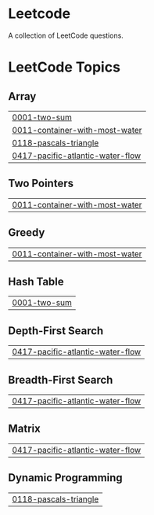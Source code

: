 # Leetcode
A collection of LeetCode questions.

<!---LeetCode Topics Start-->
# LeetCode Topics
## Array
|  |
| ------- |
| [0001-two-sum](https://github.com/manyasethi20/Leetcode/tree/master/0001-two-sum) |
| [0011-container-with-most-water](https://github.com/manyasethi20/Leetcode/tree/master/0011-container-with-most-water) |
| [0118-pascals-triangle](https://github.com/manyasethi20/Leetcode/tree/master/0118-pascals-triangle) |
| [0417-pacific-atlantic-water-flow](https://github.com/manyasethi20/Leetcode/tree/master/0417-pacific-atlantic-water-flow) |
## Two Pointers
|  |
| ------- |
| [0011-container-with-most-water](https://github.com/manyasethi20/Leetcode/tree/master/0011-container-with-most-water) |
## Greedy
|  |
| ------- |
| [0011-container-with-most-water](https://github.com/manyasethi20/Leetcode/tree/master/0011-container-with-most-water) |
## Hash Table
|  |
| ------- |
| [0001-two-sum](https://github.com/manyasethi20/Leetcode/tree/master/0001-two-sum) |
## Depth-First Search
|  |
| ------- |
| [0417-pacific-atlantic-water-flow](https://github.com/manyasethi20/Leetcode/tree/master/0417-pacific-atlantic-water-flow) |
## Breadth-First Search
|  |
| ------- |
| [0417-pacific-atlantic-water-flow](https://github.com/manyasethi20/Leetcode/tree/master/0417-pacific-atlantic-water-flow) |
## Matrix
|  |
| ------- |
| [0417-pacific-atlantic-water-flow](https://github.com/manyasethi20/Leetcode/tree/master/0417-pacific-atlantic-water-flow) |
## Dynamic Programming
|  |
| ------- |
| [0118-pascals-triangle](https://github.com/manyasethi20/Leetcode/tree/master/0118-pascals-triangle) |
<!---LeetCode Topics End-->
